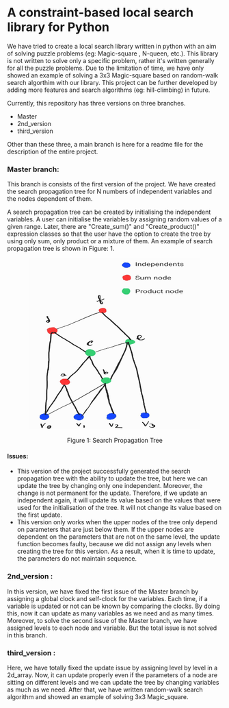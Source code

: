 # A constraint-based local search library for Python

We have tried to create a local search library written in python with an aim of solving puzzle problems (eg: Magic-square , N-queen, etc.).  This library is not written to solve only a specific problem, rather it's written generally for all the puzzle problems. Due to the limitation of time, we have only showed an example of solving a 3x3 Magic-square based on random-walk search algorthim with our library. This project can be further developed by adding more features and search algorithms (eg: hill-climbing) in future. 

Currently, this repository has three versions on three branches. 
- Master
- 2nd_version
- third_version

Other than these three, a main branch is here for a readme file for the description of the entire project.

### Master branch:
This branch is consists of the first version of the project. We have created the search propagation tree for N numbers of independent variables and the nodes dependent of them.

A search propagation tree can be created by initialising the independent variables. A user can initialise the variables by assigning random values of a given range. Later, there are "Create_sum()" and "Create_product()" expression classes so that the user have the option to create the tree by using only sum, only product or a mixture of them. An example of search propagation tree is shown in Figure: 1.

<p align="center">
<img src="331434010_1258854395046835_4817167728494435071_n.jpg" width="400" height="400">
</p>
<p align ="center">
Figure 1: Search Propagation Tree
</p>

#### Issues: 
- This version of the project successfully generated the search propagation tree with the ability to update the tree, but here we can update the tree by changing only one independent. Moreover, the change is not permanent for the update. Therefore, if we update an independent again, it will update its value based on the values that were used for the initialisation of the tree. It will not change its value based on the first update. 
- This version only works when the upper nodes of the tree only depend on parameters that are just below them. If the upper nodes are dependent on the parameters that are not on the same level, the update function becomes faulty, because we did not assign any levels when creating the tree for this version. As a result, when it is time to update, the parameters do not maintain sequence. 

### 2nd_version :
In this version, we have fixed the first issue of the Master branch by assigning a global clock and self-clock for the variables. Each time, if a variable is updated or not can be known by comparing the clocks. By doing this, now it can update as many variables as we need and as many times. Moreover,  to solve the second issue of the Master branch, we have assigned levels to each node and variable. But the total issue is not solved in this branch. 

### third_version :
Here, we have totally fixed the update issue by assigning level by level in a 2d_array. Now, it can update properly even if the parameters of a node are sitting on different levels and we can update the tree by changing variables as much as we need. 
After that, we have written random-walk search algorithm and showed an example of solving 3x3 Magic_square. 




